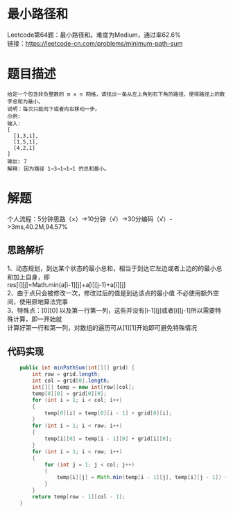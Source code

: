 # 最小路径和
Leetcode第64题：最小路径和。难度为Medium，通过率62.6%  
链接：https://leetcode-cn.com/problems/minimum-path-sum
# 题目描述
    给定一个包含非负整数的 m x n 网格，请找出一条从左上角到右下角的路径，使得路径上的数字总和为最小。
    说明：每次只能向下或者向右移动一步。
    示例:
    输入:
    [
      [1,3,1],
      [1,5,1],
      [4,2,1]
    ]
    输出: 7
    解释: 因为路径 1→3→1→1→1 的总和最小。
# 解题
个人流程：5分钟思路（×）->10分钟（√）->30分编码（√）->3ms,40.2M,94.57%
## 思路解析
1、动态规划，到达某个状态的最小总和，相当于到达它左边或者上边的的最小总和加上自身，即  
res[i][j]=Math.min(a[i-1][j]+a[i][j-1)+a[i][j]  
2、由于点只会被修改一次，修改过后的值是到达该点的最小值  不必使用额外空间，使用原地算法完事  
3、特殊点：[0][0] 以及第一行第一列，这些并没有[i-1][j]或者[i][j-1]所以需要特殊计算，即一开始就  
计算好第一行和第一列，对数组的遍历可从[1][1]开始即可避免特殊情况

## 代码实现  
```java
    public int minPathSum(int[][] grid) {
        int row = grid.length;
        int col = grid[0].length;
        int[][] temp = new int[row][col];
        temp[0][0] = grid[0][0];
        for (int i = 1; i < col; i++)
        {
            temp[0][i] = temp[0][i - 1] + grid[0][i];
        }
        for (int i = 1; i < row; i++)
        {
            temp[i][0] = temp[i - 1][0] + grid[i][0];
        }
        for (int i = 1; i < row; i++)
        {
            for (int j = 1; j < col; j++)
            {
                temp[i][j] = Math.min(temp[i - 1][j], temp[i][j - 1]) + grid[i][j];
            }
        }
        return temp[row - 1][col - 1];
    }
```
